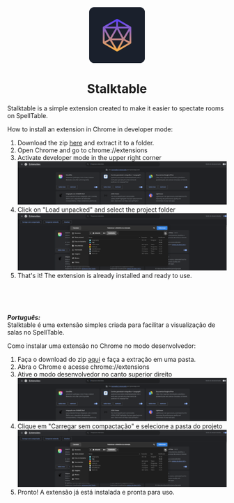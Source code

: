 <div align="center">
  <img src="./img/icon128.png" alt=""/>
  </br>
  <h1 align="center">Stalktable</h1>
</div>
Stalktable is a simple extension created to make it easier to spectate rooms on SpellTable.

How to install an extension in Chrome in developer mode:
1. Download the zip [here](https://github.com/EduardoAguiarS/STALKTABLE/releases) and extract it to a folder.
2. Open Chrome and go to chrome://extensions
3. Activate developer mode in the upper right corner![Alt text](image.png)
4. Click on "Load unpacked" and select the project folder![Alt text](image-1.png)
5. That's it! The extension is already installed and ready to use.
</br>
</br>
</br>

***Português:*** </br>
Stalktable é uma extensão simples criada para facilitar a visualização de salas no SpellTable.

Como instalar uma extensão no Chrome no modo desenvolvedor:
1. Faça o download do zip [aqui](https://github.com/EduardoAguiarS/STALKTABLE/releases) e faça a extração em uma pasta.
2. Abra o Chrome e acesse chrome://extensions
3. Ative o modo desenvolvedor no canto superior direito![Alt text](image.png)
4. Clique em "Carregar sem compactação" e selecione a pasta do projeto![Alt text](image-1.png)
5. Pronto! A extensão já está instalada e pronta para uso.
